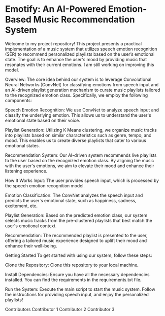 # Emotify: An AI-Powered Emotion-Based Music Recommendation System

Welcome to my project repository! This project presents a practical implementation of a music system that utilizes speech emotion recognition (SER) to recommend personalized playlists based on the user’s emotional state. The goal is to enhance the user's mood by providing music that resonates with their current emotions. I am still working on improving this model.

Overview: 
The core idea behind our system is to leverage Convolutional Neural Networks (ConvNet) for classifying emotions from speech input and an AI-driven playlist generation mechanism to curate music playlists tailored to the recognized emotion class. Specifically, we employ the following components:

Speech Emotion Recognition: We use ConvNet to analyze speech input and classify the underlying emotion. This allows us to understand the user's emotional state based on their voice.

Playlist Generation: Utilizing K Means clustering, we organize music tracks into playlists based on similar characteristics such as genre, tempo, and mood. This enables us to create diverse playlists that cater to various emotional states.

Recommendation System: Our AI-driven system recommends live playlists to the user based on the recognized emotion class. By aligning the music with the user's emotions, we aim to elevate their mood and enhance their listening experience.

How It Works
Input: The user provides speech input, which is processed by the speech emotion recognition model.

Emotion Classification: The ConvNet analyzes the speech input and predicts the user's emotional state, such as happiness, sadness, excitement, etc.

Playlist Generation: Based on the predicted emotion class, our system selects music tracks from the pre-clustered playlists that best match the user's emotional context.

Recommendation: The recommended playlist is presented to the user, offering a tailored music experience designed to uplift their mood and enhance their well-being.

Getting Started
To get started with using our system, follow these steps:

Clone the Repository: Clone this repository to your local machine.

Install Dependencies: Ensure you have all the necessary dependencies installed. You can find the requirements in the requirements.txt file.

Run the System: Execute the main script to start the music system. Follow the instructions for providing speech input, and enjoy the personalized playlists!

Contributors
Contributor 1
Contributor 2
Contributor 3

